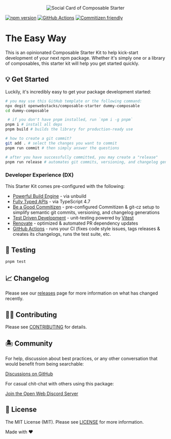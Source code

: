 <p align="center"><img src="https://github.com/openwebstacks/ts-starter/blob/main/.github/art/cover_ts_starter.png?raw=true" alt="Social Card of Composable Starter"></p>

[![npm version][npm-version-src]][npm-version-href]
[![GitHub Actions][github-actions-src]][github-actions-href]
[![Commitizen friendly](https://img.shields.io/badge/commitizen-friendly-brightgreen.svg)](http://commitizen.github.io/cz-cli/)
<!-- [![npm downloads][npm-downloads-src]][npm-downloads-href] -->
<!-- [![Codecov][codecov-src]][codecov-href] -->

# The Easy Way

This is an opinionated Composable Starter Kit to help kick-start development of your next npm package. Whether it's simply one or a library of composables, this starter kit will help you get started quickly.

## 💡 Get Started

Luckily, it's incredibly easy to get your package development started:

```bash
# you may use this GitHub template or the following command:
npx degit openwebstacks/composable-starter dummy-composable
cd dummy-composable

 # if you don't have pnpm installed, run `npm i -g pnpm`
pnpm i # install all deps
pnpm build # builds the library for production-ready use

# how to create a git commit?
git add . # select the changes you want to commit
pnpm run commit # then simply answer the questions

# after you have successfully committed, you may create a "release"
pnpm run release # automates git commits, versioning, and changelog generations
```

### Developer Experience (DX)

This Starter Kit comes pre-configured with the following:

- [Powerful Build Engine](https://github.com/unjs/unbuild) - via unbuild
- [Fully Typed APIs](https://www.typescriptlang.org/) - via TypeScript 4.7
- [Be a Good Commitizen](https://www.npmjs.com/package/git-cz) - pre-configured Commitizen & git-cz setup to simplify semantic git commits, versioning, and changelog generations
- [Test Driven Development](https://github.com/vitest-dev/vitest) - unit-testing powered by [Vitest](https://github.com/vitest-dev/vitest)
- [Renovate](https://renovatebot.com/) - optimized & automated PR dependency updates
- [GitHub Actions](https://github.com/features/actions) - runs your CI (fixes code style issues, tags releases & creates its changelogs, runs the test suite, etc.

## 🧪 Testing

```bash
pnpm test
```

## 📈 Changelog

Please see our [releases](https://github.com/openwebstacks/composable-starter/releases) page for more information on what has changed recently.

## 💪🏼 Contributing

Please see [CONTRIBUTING](.github/CONTRIBUTING.md) for details.

## 🏝 Community

For help, discussion about best practices, or any other conversation that would benefit from being searchable:

[Discussions on GitHub](https://github.com/openwebstacks/composable-starter/discussions)

For casual chit-chat with others using this package:

[Join the Open Web Discord Server](https://discord.ow3.org)

## 📄 License

The MIT License (MIT). Please see [LICENSE](LICENSE.md) for more information.

Made with ❤️

<!-- Badges -->
[npm-version-src]: https://img.shields.io/npm/v/@ow3/dummy-composable?style=flat-square
[npm-version-href]: https://npmjs.com/package/@ow3/dummy-composable

[npm-downloads-src]: https://img.shields.io/npm/dm/@ow3/dummy-composable?style=flat-square
[npm-downloads-href]: https://npmjs.com/package/@ow3/dummy-composable

[github-actions-src]: https://img.shields.io/github/workflow/status/openwebstacks/composable-starter/CI/main?style=flat-square
[github-actions-href]: https://github.com/openwebstacks/composable-starter/actions?query=workflow%3Aci

<!-- [codecov-src]: https://img.shields.io/codecov/c/gh/openwebstacks/composable-starter/main?style=flat-square
[codecov-href]: https://codecov.io/gh/openwebstacks/composable-starter -->
